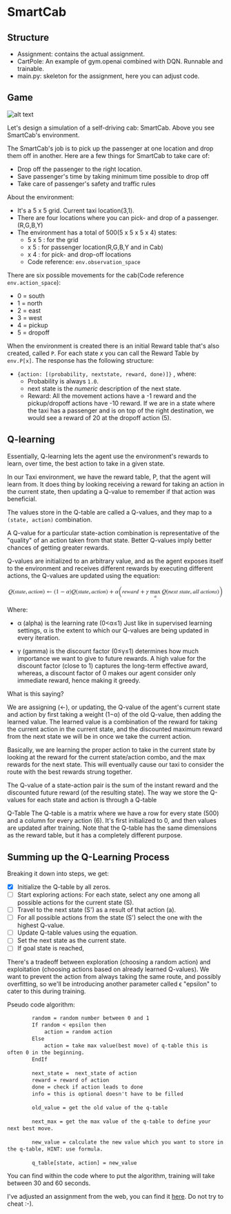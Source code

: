 # SmartCab

## Structure
+ Assignment: contains the actual assignment. 
+ CartPole: An example of gym.openai combined with DQN. Runnable and trainable.
+ main.py: skeleton for the assignment, here you can adjust code. 

## Game
![alt text](https://storage.googleapis.com/lds-media/images/Reinforcement_Learning_Taxi_Env.width-1200.png)

Let's design a simulation of a self-driving cab: SmartCab. Above you see SmartCab's environment.

The SmartCab's job is to pick up the passenger at one location and drop them off in another. 
Here are a few things for SmartCab to take care of:
+ Drop off the passenger to the right location.
+ Save passenger's time by taking minimum time possible to drop off
+ Take care of passenger's safety and traffic rules

About the environment:
+ It's a 5 x 5 grid. Current taxi location(3,1). 
+ There are four locations where you can pick- and drop of a passenger. (R,G,B,Y)
+ The environment has a total of 500(5 x 5 x 5 x 4) states: 
    - 5 x 5 : for the grid
    - x 5 : for passenger location(R,G,B,Y and in Cab)
    - x 4 : for pick- and drop-off locations
    - Code reference: ``env.observation_space``
    
There are six possible movements for the cab(Code reference ``env.action_space``): 
+ 0 = south
+ 1 = north
+ 2 = east
+ 3 = west
+ 4 = pickup
+ 5 = dropoff

When the environment is created there is an initial Reward table that's also created, called `P`. 
For each state *x* you can call the Reward Table by ``env.P[x]``. The response has the following structure: 
 - ``{action: [(probability, nextstate, reward, done)]}`` , where:  
    + Probability is always ``1.0``. 
    + next state is the *numeric* description of the next state. 
    + Reward: 
    All the movement actions have a -1 reward and the pickup/dropoff actions have -10 reward. 
    If we are in a state where the taxi has a passenger and is on top of the right destination, 
    we would see a reward of 20 at the dropoff action (5).
    
    
## Q-learning
Essentially, Q-learning lets the agent use the environment's rewards to learn, over time, 
the best action to take in a given state.

In our Taxi environment, we have the reward table, P, that the agent will learn from. 
It does thing by looking receiving a reward for taking an action in the current state, 
then updating a Q-value to remember if that action was beneficial.

The values store in the Q-table are called a Q-values, and they map to a ``(state, action)`` combination.

A Q-value for a particular state-action combination is representative of the "quality" of an action taken from that state. 
Better Q-values imply better chances of getting greater rewards.

Q-values are initialized to an arbitrary value, and as the agent exposes itself to the environment and receives different rewards by executing different actions, 
the Q-values are updated using the equation:

![alt text](./formula.png)

Where:

- α (alpha) is the learning rate (0<α≤1) 
Just like in supervised learning settings, α is the extent to which our Q-values are being updated in every iteration.


- γ (gamma) is the discount factor (0≤γ≤1) 
determines how much importance we want to give to future rewards. 
A high value for the discount factor (close to 1) captures the long-term effective award, whereas, 
a discount factor of 0 makes our agent consider only immediate reward, hence making it greedy.

What is this saying?

We are assigning (←), or updating, the Q-value of the agent's current state and action by first taking a weight (1−α) 
of the old Q-value, then adding the learned value. 
The learned value is a combination of the reward for taking the current action in the current state, 
and the discounted maximum reward from the next state we will be in once we take the current action.

Basically, we are learning the proper action to take in the current state by looking at the reward for the current state/action combo,
 and the max rewards for the next state. 
 This will eventually cause our taxi to consider the route with the best rewards strung together.

The Q-value of a state-action pair is the sum of the instant reward and the discounted future reward (of the resulting state). 
The way we store the Q-values for each state and action is through a Q-table

Q-Table
The Q-table is a matrix where we have a row for every state (500) and a column for every action (6). 
It's first initialized to 0, and then values are updated after training. 
Note that the Q-table has the same dimensions as the reward table, but it has a completely different purpose.

## Summing up the Q-Learning Process
Breaking it down into steps, we get: 

- [x] Initialize the Q-table by all zeros. 
- [ ] Start exploring actions: For each state, select any one among all possible actions for the current state (S).
- [ ] Travel to the next state (S') as a result of that action (a).
- [ ] For all possible actions from the state (S') select the one with the highest Q-value.
- [ ] Update Q-table values using the equation.
- [ ] Set the next state as the current state.
- [ ] If goal state is reached, 

There's a tradeoff between exploration (choosing a random action) and exploitation (choosing actions based on already learned Q-values).
We want to prevent the action from always taking the same route, and possibly overfitting, 
so we'll be introducing another parameter called ϵ "epsilon" to cater to this during training.

Pseudo code algorithm: 

````
        random = random number between 0 and 1
        If random < epsilon then 
            action = random action
        Else
            action = take max value(best move) of q-table this is often 0 in the beginning.
        EndIf

        next_state =  next_state of action
        reward = reward of action
        done = check if action leads to done
        info = this is optional doesn't have to be filled
        
        old_value = get the old value of the q-table

        next_max = get the max value of the q-table to define your next best move. 
        
        new_value = calculate the new value which you want to store in the q-table, HINT: use formula. 
        
        q_table[state, action] = new_value
````

You can find within the code where to put the algorithm, training will take between 30 and 60 seconds. 

I've adjusted an assignment from the web, you can find it [here](https://www.learndatasci.com/tutorials/reinforcement-q-learning-scratch-python-openai-gym/). Do not try to cheat :-). 